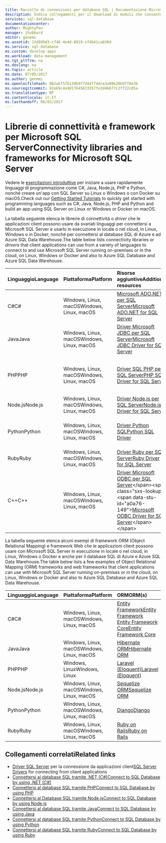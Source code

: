 ```yaml
---
title: Raccolte di connessioni per database SQL | Documentazione Microsoft
description: Indica collegamenti per il download di moduli che consentono la connessione a SQL Server e a database SQL da una vasta gamma di linguaggi di programmazione client. I moduli vengono rilasciati dalla community o da Microsoft.
services: sql-database
documentationcenter: 
author: MightyPen
manager: jhubbard
editor: genemi
ms.assetid: 13d899d3-cf46-4e4d-8919-cf4b41ca836d
ms.service: sql-database
ms.custom: develop apps
ms.workload: data-management
ms.tgt_pltfrm: na
ms.devlang: na
ms.topic: article
ms.date: 07/05/2017
ms.author: genemi
ms.openlocfilehash: 082abf57b139b9f7d44774dce3a80e20b97f0e3b
ms.sourcegitcommit: 02e69c4a9d17645633357fe3d46677c2ff22c85a
ms.translationtype: MT
ms.contentlocale: it-IT
ms.lasthandoff: 08/03/2017
---
```

# <a name="connectivity-libraries-and-frameworks-for-microsoft-sql-server"></a><span data-ttu-id="a0a76-104">Librerie di connettività e framework per Microsoft SQL Server</span><span class="sxs-lookup"><span data-stu-id="a0a76-104">Connectivity libraries and frameworks for Microsoft SQL Server</span></span>

<span data-ttu-id="a0a76-105">Vedere le [esercitazioni introduttive](http://aka.ms/sqldev) per iniziare a usare rapidamente linguaggi di programmazione come C#, Java, Node.js, PHP e Python, nonché creare un'app con SQL Server su Linux o Windows o con Docker su macOS.</span><span class="sxs-lookup"><span data-stu-id="a0a76-105">Check out our [Getting Started Tutorials](http://aka.ms/sqldev) to quickly get started with programming languages such as C#, Java, Node.js, PHP and Python and build an app using SQL Server on Linux or Windows or Docker on macOS.</span></span>

<span data-ttu-id="a0a76-106">La tabella seguente elenca le librerie di connettività o *driver* che le applicazioni client possono usare da svariati linguaggi per connettersi a Microsoft SQL Server e usarlo in esecuzione in locale o nel cloud, in Linux, Windows o in Docker, nonché per connettersi al database SQL di Azure e ad Azure SQL Data Warehouse.</span><span class="sxs-lookup"><span data-stu-id="a0a76-106">The table below lists connectivity libraries or *drivers* that client applications can use from a variety of languages to connect to and use Microsoft SQL Server running on-premises or in the cloud, on Linux, Windows or Docker and also to Azure SQL Database and Azure SQL Data Warehouse.</span></span> 

| <span data-ttu-id="a0a76-107">Linguaggio</span><span class="sxs-lookup"><span data-stu-id="a0a76-107">Language</span></span> | <span data-ttu-id="a0a76-108">Piattaforma</span><span class="sxs-lookup"><span data-stu-id="a0a76-108">Platform</span></span> | <span data-ttu-id="a0a76-109">Risorse aggiuntive</span><span class="sxs-lookup"><span data-stu-id="a0a76-109">Additional resources</span></span> | <span data-ttu-id="a0a76-110">Scaricare</span><span class="sxs-lookup"><span data-stu-id="a0a76-110">Download</span></span> | <span data-ttu-id="a0a76-111">Attività iniziali</span><span class="sxs-lookup"><span data-stu-id="a0a76-111">Get Started</span></span> |
| :-- | :-- | :-- | :-- | :-- |
| <span data-ttu-id="a0a76-112">C#</span><span class="sxs-lookup"><span data-stu-id="a0a76-112">C#</span></span> | <span data-ttu-id="a0a76-113">Windows, Linux, macOS</span><span class="sxs-lookup"><span data-stu-id="a0a76-113">Windows, Linux, macOS</span></span> | [<span data-ttu-id="a0a76-114">Microsoft ADO.NET per SQL Server</span><span class="sxs-lookup"><span data-stu-id="a0a76-114">Microsoft ADO.NET for SQL Server</span></span>](https://docs.microsoft.com/sql/connect/ado-net/microsoft-ado-net-for-sql-server) | [<span data-ttu-id="a0a76-115">Scaricare</span><span class="sxs-lookup"><span data-stu-id="a0a76-115">Download</span></span>](https://www.microsoft.com/net/download/) | [<span data-ttu-id="a0a76-116">Attività iniziali</span><span class="sxs-lookup"><span data-stu-id="a0a76-116">Get Started</span></span>](https://www.microsoft.com/en-us/sql-server/developer-get-started/csharp/ubuntu)
| <span data-ttu-id="a0a76-117">Java</span><span class="sxs-lookup"><span data-stu-id="a0a76-117">Java</span></span> | <span data-ttu-id="a0a76-118">Windows, Linux, macOS</span><span class="sxs-lookup"><span data-stu-id="a0a76-118">Windows, Linux, macOS</span></span> | [<span data-ttu-id="a0a76-119">Driver Microsoft JDBC per SQL Server</span><span class="sxs-lookup"><span data-stu-id="a0a76-119">Microsoft JDBC Driver for SQL Server</span></span>](http://msdn.microsoft.com/library/mt484311.aspx) | [<span data-ttu-id="a0a76-120">Scaricare</span><span class="sxs-lookup"><span data-stu-id="a0a76-120">Download</span></span>](https://go.microsoft.com/fwlink/?linkid=852460) |  [<span data-ttu-id="a0a76-121">Attività iniziali</span><span class="sxs-lookup"><span data-stu-id="a0a76-121">Get Started</span></span>](https://www.microsoft.com/en-us/sql-server/developer-get-started/java/ubuntu)
| <span data-ttu-id="a0a76-122">PHP</span><span class="sxs-lookup"><span data-stu-id="a0a76-122">PHP</span></span> | <span data-ttu-id="a0a76-123">Windows, Linux, macOS</span><span class="sxs-lookup"><span data-stu-id="a0a76-123">Windows, Linux, macOS</span></span>| [<span data-ttu-id="a0a76-124">Driver SQL PHP per SQL Server</span><span class="sxs-lookup"><span data-stu-id="a0a76-124">PHP SQL Driver for SQL Server</span></span>](http://msdn.microsoft.com/library/dn865013.aspx) | <span data-ttu-id="a0a76-125">Sistema operativo:</span><span class="sxs-lookup"><span data-stu-id="a0a76-125">Operating System:</span></span> <br/> <span data-ttu-id="a0a76-126">\* [Windows](https://www.microsoft.com/download/details.aspx?id=20098)</span><span class="sxs-lookup"><span data-stu-id="a0a76-126">\* [Windows](https://www.microsoft.com/download/details.aspx?id=20098)</span></span> <br/> <span data-ttu-id="a0a76-127">\* [Linux](https://github.com/Microsoft/msphpsql/tree/dev#install-unix)</span><span class="sxs-lookup"><span data-stu-id="a0a76-127">\* [Linux](https://github.com/Microsoft/msphpsql/tree/dev#install-unix)</span></span> <br/> <span data-ttu-id="a0a76-128">\* [macOS](https://github.com/Microsoft/msphpsql/tree/dev#install-unix)</span><span class="sxs-lookup"><span data-stu-id="a0a76-128">\* [macOS](https://github.com/Microsoft/msphpsql/tree/dev#install-unix)</span></span> |  [<span data-ttu-id="a0a76-129">Attività iniziali</span><span class="sxs-lookup"><span data-stu-id="a0a76-129">Get Started</span></span>](https://www.microsoft.com/en-us/sql-server/developer-get-started/php/ubuntu)
| <span data-ttu-id="a0a76-130">Node.js</span><span class="sxs-lookup"><span data-stu-id="a0a76-130">Node.js</span></span> | <span data-ttu-id="a0a76-131">Windows, Linux, macOS</span><span class="sxs-lookup"><span data-stu-id="a0a76-131">Windows, Linux, macOS</span></span> | [<span data-ttu-id="a0a76-132">Driver Node.js per SQL Server</span><span class="sxs-lookup"><span data-stu-id="a0a76-132">Node.js Driver for SQL Server</span></span>](http://msdn.microsoft.com/library/mt652093.aspx) | [<span data-ttu-id="a0a76-133">Installare</span><span class="sxs-lookup"><span data-stu-id="a0a76-133">Install</span></span>](https://msdn.microsoft.com/library/mt652094.aspx) |  [<span data-ttu-id="a0a76-134">Attività iniziali</span><span class="sxs-lookup"><span data-stu-id="a0a76-134">Get Started</span></span>](https://www.microsoft.com/en-us/sql-server/developer-get-started/node/ubuntu)
| <span data-ttu-id="a0a76-135">Python</span><span class="sxs-lookup"><span data-stu-id="a0a76-135">Python</span></span> | <span data-ttu-id="a0a76-136">Windows, Linux, macOS</span><span class="sxs-lookup"><span data-stu-id="a0a76-136">Windows, Linux, macOS</span></span> | [<span data-ttu-id="a0a76-137">Driver Python SQL</span><span class="sxs-lookup"><span data-stu-id="a0a76-137">Python SQL Driver</span></span>](http://msdn.microsoft.com/library/mt652092.aspx) | <span data-ttu-id="a0a76-138">Opzioni di installazione:</span><span class="sxs-lookup"><span data-stu-id="a0a76-138">Install choices:</span></span> <br/> <span data-ttu-id="a0a76-139">\* [pymssql](https://msdn.microsoft.com/library/mt694094.aspx)</span><span class="sxs-lookup"><span data-stu-id="a0a76-139">\* [pymssql](https://msdn.microsoft.com/library/mt694094.aspx)</span></span> <br/> <span data-ttu-id="a0a76-140">\* [pyodbc](http://msdn.microsoft.com/library/mt763257.aspx)</span><span class="sxs-lookup"><span data-stu-id="a0a76-140">\* [pyodbc](http://msdn.microsoft.com/library/mt763257.aspx)</span></span> |  [<span data-ttu-id="a0a76-141">Attività iniziali</span><span class="sxs-lookup"><span data-stu-id="a0a76-141">Get Started</span></span>](https://www.microsoft.com/en-us/sql-server/developer-get-started/python/ubuntu)
| <span data-ttu-id="a0a76-142">Ruby</span><span class="sxs-lookup"><span data-stu-id="a0a76-142">Ruby</span></span> | <span data-ttu-id="a0a76-143">Windows, Linux, macOS</span><span class="sxs-lookup"><span data-stu-id="a0a76-143">Windows, Linux, macOS</span></span> | [<span data-ttu-id="a0a76-144">Driver Ruby per SQL Server</span><span class="sxs-lookup"><span data-stu-id="a0a76-144">Ruby Driver for SQL Server</span></span>](http://msdn.microsoft.com/library/mt691981.aspx) | [<span data-ttu-id="a0a76-145">Installare</span><span class="sxs-lookup"><span data-stu-id="a0a76-145">Install</span></span>](https://msdn.microsoft.com/library/mt711041.aspx) | [<span data-ttu-id="a0a76-146">Attività iniziali</span><span class="sxs-lookup"><span data-stu-id="a0a76-146">Get Started</span></span>](https://www.microsoft.com/en-us/sql-server/developer-get-started/ruby/ubuntu)
| <span data-ttu-id="a0a76-147">C++</span><span class="sxs-lookup"><span data-stu-id="a0a76-147">C++</span></span> | <span data-ttu-id="a0a76-148">Windows, Linux, macOS</span><span class="sxs-lookup"><span data-stu-id="a0a76-148">Windows, Linux, macOS</span></span> | <span data-ttu-id="a0a76-149">[Driver Microsoft ODBC per SQL Server](https://msdn.microsoft.com/en-us/library/mt654048(v=sql.1).aspx)</span><span class="sxs-lookup"><span data-stu-id="a0a76-149">[Microsoft ODBC Driver for SQL Server](https://msdn.microsoft.com/en-us/library/mt654048(v=sql.1).aspx)</span></span> | <span data-ttu-id="a0a76-150">[Scaricare](https://msdn.microsoft.com/en-us/library/mt654048(v=sql.1).aspx)</span><span class="sxs-lookup"><span data-stu-id="a0a76-150">[Download](https://msdn.microsoft.com/en-us/library/mt654048(v=sql.1).aspx)</span></span> |  

<span data-ttu-id="a0a76-151">La tabella seguente elenca alcuni esempi di framework ORM (Object Relational Mapping) e framework Web che le applicazioni client possono usare con Microsoft SQL Server in esecuzione in locale o nel cloud, in Linux, Windows o Docker e anche per il database SQL di Azure e Azure SQL Data Warehouse.</span><span class="sxs-lookup"><span data-stu-id="a0a76-151">The table below lists a few examples of Object Relational Mapping (ORM) frameworks and web frameworks that client applications can use with Microsoft SQL Server running on-premises or in the cloud, on Linux, Windows or Docker and also to Azure SQL Database and Azure SQL Data Warehouse.</span></span> 

| <span data-ttu-id="a0a76-152">Linguaggio</span><span class="sxs-lookup"><span data-stu-id="a0a76-152">Language</span></span> | <span data-ttu-id="a0a76-153">Piattaforma</span><span class="sxs-lookup"><span data-stu-id="a0a76-153">Platform</span></span> | <span data-ttu-id="a0a76-154">ORM</span><span class="sxs-lookup"><span data-stu-id="a0a76-154">ORM(s)</span></span> |
| :-- | :-- | :-- |
| <span data-ttu-id="a0a76-155">C#</span><span class="sxs-lookup"><span data-stu-id="a0a76-155">C#</span></span> | <span data-ttu-id="a0a76-156">Windows, Linux, macOS</span><span class="sxs-lookup"><span data-stu-id="a0a76-156">Windows, Linux, macOS</span></span> | [<span data-ttu-id="a0a76-157">Entity Framework</span><span class="sxs-lookup"><span data-stu-id="a0a76-157">Entity Framework</span></span>](https://docs.microsoft.com/en-us/ef)<br>[<span data-ttu-id="a0a76-158">Entity Framework Core</span><span class="sxs-lookup"><span data-stu-id="a0a76-158">Entity Framework Core</span></span>](https://docs.microsoft.com/en-us/ef/core/index) |
| <span data-ttu-id="a0a76-159">Java</span><span class="sxs-lookup"><span data-stu-id="a0a76-159">Java</span></span> | <span data-ttu-id="a0a76-160">Windows, Linux, macOS</span><span class="sxs-lookup"><span data-stu-id="a0a76-160">Windows, Linux, macOS</span></span> |[<span data-ttu-id="a0a76-161">Hibernate ORM</span><span class="sxs-lookup"><span data-stu-id="a0a76-161">Hibernate ORM</span></span>](http://hibernate.org/orm)|
| <span data-ttu-id="a0a76-162">PHP</span><span class="sxs-lookup"><span data-stu-id="a0a76-162">PHP</span></span> | <span data-ttu-id="a0a76-163">Windows, Linux</span><span class="sxs-lookup"><span data-stu-id="a0a76-163">Windows, Linux</span></span> | [<span data-ttu-id="a0a76-164">Laravel (Eloquent)</span><span class="sxs-lookup"><span data-stu-id="a0a76-164">Laravel (Eloquent)</span></span>](https://laravel.com/docs/5.0/eloquent) |
| <span data-ttu-id="a0a76-165">Node.js</span><span class="sxs-lookup"><span data-stu-id="a0a76-165">Node.js</span></span> | <span data-ttu-id="a0a76-166">Windows, Linux, macOS</span><span class="sxs-lookup"><span data-stu-id="a0a76-166">Windows, Linux, macOS</span></span> | [<span data-ttu-id="a0a76-167">Sequelize ORM</span><span class="sxs-lookup"><span data-stu-id="a0a76-167">Sequelize ORM</span></span>](http://docs.sequelizejs.com) |
| <span data-ttu-id="a0a76-168">Python</span><span class="sxs-lookup"><span data-stu-id="a0a76-168">Python</span></span> | <span data-ttu-id="a0a76-169">Windows, Linux, macOS</span><span class="sxs-lookup"><span data-stu-id="a0a76-169">Windows, Linux, macOS</span></span> |[<span data-ttu-id="a0a76-170">Django</span><span class="sxs-lookup"><span data-stu-id="a0a76-170">Django</span></span>](https://www.djangoproject.com/) |
| <span data-ttu-id="a0a76-171">Ruby</span><span class="sxs-lookup"><span data-stu-id="a0a76-171">Ruby</span></span> | <span data-ttu-id="a0a76-172">Windows, Linux, macOS</span><span class="sxs-lookup"><span data-stu-id="a0a76-172">Windows, Linux, macOS</span></span> | [<span data-ttu-id="a0a76-173">Ruby on Rails</span><span class="sxs-lookup"><span data-stu-id="a0a76-173">Ruby on Rails</span></span>](http://rubyonrails.org/) |

## <a name="related-links"></a><span data-ttu-id="a0a76-174">Collegamenti correlati</span><span class="sxs-lookup"><span data-stu-id="a0a76-174">Related links</span></span>
- <span data-ttu-id="a0a76-175">[Driver SQL Server](http://msdn.microsoft.com/library/mt654049.aspx) per la connessione da applicazioni client</span><span class="sxs-lookup"><span data-stu-id="a0a76-175">[SQL Server Drivers](http://msdn.microsoft.com/library/mt654049.aspx) for connecting from client applications</span></span>
- [<span data-ttu-id="a0a76-176">Connettersi al database SQL tramite .NET (C#)</span><span class="sxs-lookup"><span data-stu-id="a0a76-176">Connect to SQL Database by using .NET (C#)</span></span>](sql-database-connect-query-dotnet.md)
- [<span data-ttu-id="a0a76-177">Connettersi al database SQL tramite PHP</span><span class="sxs-lookup"><span data-stu-id="a0a76-177">Connect to SQL Database by using PHP</span></span>](sql-database-connect-query-php.md)
- [<span data-ttu-id="a0a76-178">Connettersi al Database SQL tramite Node.js</span><span class="sxs-lookup"><span data-stu-id="a0a76-178">Connect to SQL Database by using Node.js</span></span>](sql-database-connect-query-nodejs.md)
- [<span data-ttu-id="a0a76-179">Connettersi al database SQL tramite Java</span><span class="sxs-lookup"><span data-stu-id="a0a76-179">Connect to SQL Database by using Java</span></span>](sql-database-connect-query-java.md)
- [<span data-ttu-id="a0a76-180">Connettersi al database SQL tramite Python</span><span class="sxs-lookup"><span data-stu-id="a0a76-180">Connect to SQL Database by using Python</span></span>](sql-database-connect-query-python.md)
- [<span data-ttu-id="a0a76-181">Connettersi al database SQL tramite Ruby</span><span class="sxs-lookup"><span data-stu-id="a0a76-181">Connect to SQL Database by using Ruby</span></span>](sql-database-connect-query-ruby.md)
